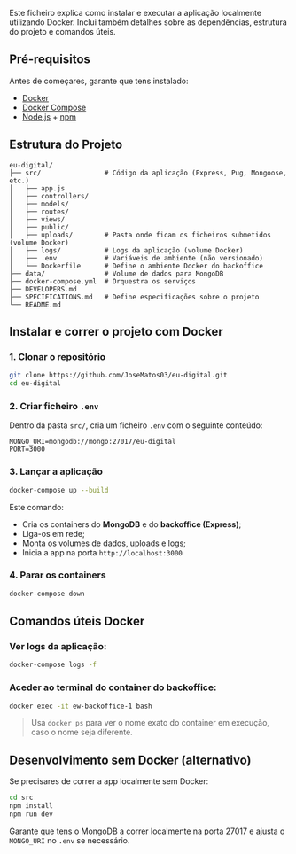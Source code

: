 Este ficheiro explica como instalar e executar a aplicação localmente utilizando Docker. Inclui também detalhes sobre as dependências, estrutura do projeto e comandos úteis.

## Pré-requisitos

Antes de começares, garante que tens instalado:

- [Docker](https://www.docker.com/)
- [Docker Compose](https://docs.docker.com/compose/)
- [Node.js](https://nodejs.org/) + [npm](https://www.npmjs.com/)

## Estrutura do Projeto

```
eu-digital/
├── src/                # Código da aplicação (Express, Pug, Mongoose, etc.)
│   ├── app.js
│   ├── controllers/
│   ├── models/
│   ├── routes/
│   ├── views/
│   ├── public/
│   ├── uploads/        # Pasta onde ficam os ficheiros submetidos (volume Docker)
│   ├── logs/           # Logs da aplicação (volume Docker)
│   ├── .env            # Variáveis de ambiente (não versionado)
│   └── Dockerfile      # Define o ambiente Docker do backoffice
├── data/               # Volume de dados para MongoDB
├── docker-compose.yml  # Orquestra os serviços
├── DEVELOPERS.md
├── SPECIFICATIONS.md   # Define especificações sobre o projeto
└── README.md
```

## Instalar e correr o projeto com Docker

### 1. Clonar o repositório

```bash
git clone https://github.com/JoseMatos03/eu-digital.git
cd eu-digital
```

### 2. Criar ficheiro `.env`

Dentro da pasta `src/`, cria um ficheiro `.env` com o seguinte conteúdo:

```
MONGO_URI=mongodb://mongo:27017/eu-digital
PORT=3000
```

### 3. Lançar a aplicação

```bash
docker-compose up --build
```

Este comando:

- Cria os containers do **MongoDB** e do **backoffice (Express)**;
- Liga-os em rede;
- Monta os volumes de dados, uploads e logs;
- Inicia a app na porta `http://localhost:3000`

### 4. Parar os containers

```bash
docker-compose down
```

## Comandos úteis Docker

### Ver logs da aplicação:

```bash
docker-compose logs -f
```

### Aceder ao terminal do container do backoffice:

```bash
docker exec -it ew-backoffice-1 bash
```

> Usa `docker ps` para ver o nome exato do container em execução, caso o nome seja diferente.

## Desenvolvimento sem Docker (alternativo)

Se precisares de correr a app localmente sem Docker:

```bash
cd src
npm install
npm run dev
```

Garante que tens o MongoDB a correr localmente na porta 27017 e ajusta o `MONGO_URI` no `.env` se necessário.
